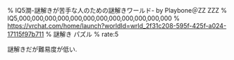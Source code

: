 % IQ5澗-謎解きが苦手な人のための謎解きワールド- by Playbone＠ZZ ZZZ
% IQ5‚000‚000‚000‚000‚000‚000‚000‚000‚000‚000‚000‚000
% https://vrchat.com/home/launch?worldId=wrld_2f31c208-595f-425f-a024-17115f97b711
% 謎解き パズル
% rate:5

謎解きだが難易度が低い.
